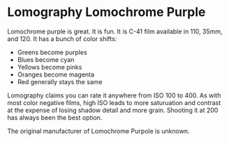 # Lomography Lomochrome Purple

Lomochrome purple is great. It is fun. It is C-41 film available in 110, 35mm, and 120. It has a bunch of color shifts:

* Greens become purples
* Blues become cyan
* Yellows become pinks
* Oranges become magenta
* Red generally stays the same

Lomography claims you can rate it anywhere from ISO 100 to 400. As with most color negative films, high ISO leads to more saturuation and contrast at the expense of losing shadow detail and more grain. Shooting it at 200 has always been the best option.

The original manufacturer of Lomochrome Purpole is unknown.